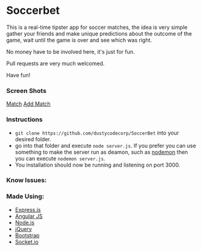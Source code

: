 # Soccerbet

This is a real-time tipster app for soccer matches, the idea is very simple gather your friends and make unique
predictions about the outcome of the game, wait until the game is over and see which was right. 

No money have to be involved here, it's just for fun.

Pull requests are very much welcomed.

Have fun!

### Screen Shots

[Match](http://i.imgur.com/nR85Nbb.png)
[Add Match](http://i.imgur.com/q0ItkW6.png)



### Instructions
- ``git clone https://github.com/dustycodecorp/SoccerBet`` into your desired folder.
- go into that folder and execute ``node server.js``. If you prefer you can use something to make the server run as deamon, such as [nodemon](https://github.com/remy/nodemon) then you can execute ``nodemon server.js``.
- You installation should now be running and listening on port 3000.  

### Know Issues:

### Made Using:
  - [Express.js](http://expressjs.com/es/)
  - [Angular JS](https://angularjs.org/)
  - [Node.js](https://nodejs.org/en/)
  - [jQuery](https://jquery.com/)
  - [Bootstrap](http://getbootstrap.com/)
  - [Socket.io](http://socket.io/)


